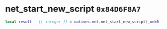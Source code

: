 # net_start_new_script `0x84D6F8A7`

```lua
local result --[[ integer ]] = natives.net.net_start_new_script(_unk0 --[[ integer ]], _unk1 --[[ integer ]])
```